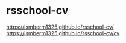 # rsschool-cv
https://ismberm1325.github.io/rsschool-cv/
https://ismberm1325.github.io/rsschool-cv/cv

